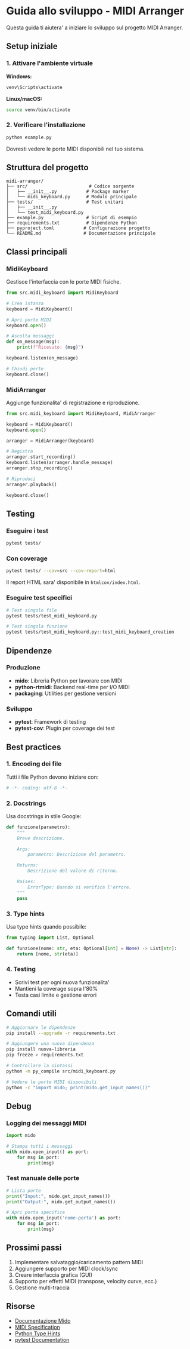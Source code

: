 # Guida allo sviluppo - MIDI Arranger

Questa guida ti aiutera' a iniziare lo sviluppo sul progetto MIDI Arranger.

## Setup iniziale

### 1. Attivare l'ambiente virtuale

**Windows:**
```bash
venv\Scripts\activate
```

**Linux/macOS:**
```bash
source venv/bin/activate
```

### 2. Verificare l'installazione

```bash
python example.py
```

Dovresti vedere le porte MIDI disponibili nel tuo sistema.

## Struttura del progetto

```
midi-arranger/
├── src/                       # Codice sorgente
│   ├── __init__.py           # Package marker
│   └── midi_keyboard.py      # Modulo principale
├── tests/                    # Test unitari
│   ├── __init__.py
│   └── test_midi_keyboard.py
├── example.py                # Script di esempio
├── requirements.txt          # Dipendenze Python
├── pyproject.toml           # Configurazione progetto
└── README.md                # Documentazione principale
```

## Classi principali

### MidiKeyboard

Gestisce l'interfaccia con le porte MIDI fisiche.

```python
from src.midi_keyboard import MidiKeyboard

# Crea istanza
keyboard = MidiKeyboard()

# Apri porte MIDI
keyboard.open()

# Ascolta messaggi
def on_message(msg):
    print(f"Ricevuto: {msg}")

keyboard.listen(on_message)

# Chiudi porte
keyboard.close()
```

### MidiArranger

Aggiunge funzionalita' di registrazione e riproduzione.

```python
from src.midi_keyboard import MidiKeyboard, MidiArranger

keyboard = MidiKeyboard()
keyboard.open()

arranger = MidiArranger(keyboard)

# Registra
arranger.start_recording()
keyboard.listen(arranger.handle_message)
arranger.stop_recording()

# Riproduci
arranger.playback()

keyboard.close()
```

## Testing

### Eseguire i test

```bash
pytest tests/
```

### Con coverage

```bash
pytest tests/ --cov=src --cov-report=html
```

Il report HTML sara' disponibile in `htmlcov/index.html`.

### Eseguire test specifici

```bash
# Test singolo file
pytest tests/test_midi_keyboard.py

# Test singola funzione
pytest tests/test_midi_keyboard.py::test_midi_keyboard_creation
```

## Dipendenze

### Produzione

- **mido**: Libreria Python per lavorare con MIDI
- **python-rtmidi**: Backend real-time per I/O MIDI
- **packaging**: Utilities per gestione versioni

### Sviluppo

- **pytest**: Framework di testing
- **pytest-cov**: Plugin per coverage dei test

## Best practices

### 1. Encoding dei file

Tutti i file Python devono iniziare con:

```python
# -*- coding: utf-8 -*-
```

### 2. Docstrings

Usa docstrings in stile Google:

```python
def funzione(parametro):
    """
    Breve descrizione.

    Args:
        parametro: Descrizione del parametro.

    Returns:
        Descrizione del valore di ritorno.

    Raises:
        ErrorType: Quando si verifica l'errore.
    """
    pass
```

### 3. Type hints

Usa type hints quando possibile:

```python
from typing import List, Optional

def funzione(nome: str, eta: Optional[int] = None) -> List[str]:
    return [nome, str(eta)]
```

### 4. Testing

- Scrivi test per ogni nuova funzionalita'
- Mantieni la coverage sopra l'80%
- Testa casi limite e gestione errori

## Comandi utili

```bash
# Aggiornare le dipendenze
pip install --upgrade -r requirements.txt

# Aggiungere una nuova dipendenza
pip install nuova-libreria
pip freeze > requirements.txt

# Controllare la sintassi
python -m py_compile src/midi_keyboard.py

# Vedere le porte MIDI disponibili
python -c "import mido; print(mido.get_input_names())"
```

## Debug

### Logging dei messaggi MIDI

```python
import mido

# Stampa tutti i messaggi
with mido.open_input() as port:
    for msg in port:
        print(msg)
```

### Test manuale delle porte

```python
# Lista porte
print("Input:", mido.get_input_names())
print("Output:", mido.get_output_names())

# Apri porta specifica
with mido.open_input('nome-porta') as port:
    for msg in port:
        print(msg)
```

## Prossimi passi

1. Implementare salvataggio/caricamento pattern MIDI
2. Aggiungere supporto per MIDI clock/sync
3. Creare interfaccia grafica (GUI)
4. Supporto per effetti MIDI (transpose, velocity curve, ecc.)
5. Gestione multi-traccia

## Risorse

- [Documentazione Mido](https://mido.readthedocs.io/)
- [MIDI Specification](https://www.midi.org/specifications)
- [Python Type Hints](https://docs.python.org/3/library/typing.html)
- [pytest Documentation](https://docs.pytest.org/)
